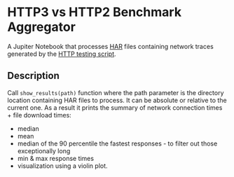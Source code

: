 # HTTP3 vs HTTP2 Benchmark Aggregator
A Jupiter Notebook that processes [HAR](https://en.wikipedia.org/wiki/HAR_(file_format)) files 
containing network traces generated by the [HTTP testing script](https://github.com/KiweeEu/http3-test).

## Description
Call `show_results(path)` function where the path parameter is the directory location containing HAR files to process.
It can be absolute or relative to the current one.
As a result it prints the summary of network connection times + file download times:
* median 
* mean
* median of the 90 percentile the fastest responses - to filter out those exceptionally long
* min & max response times
* visualization using a violin plot.

